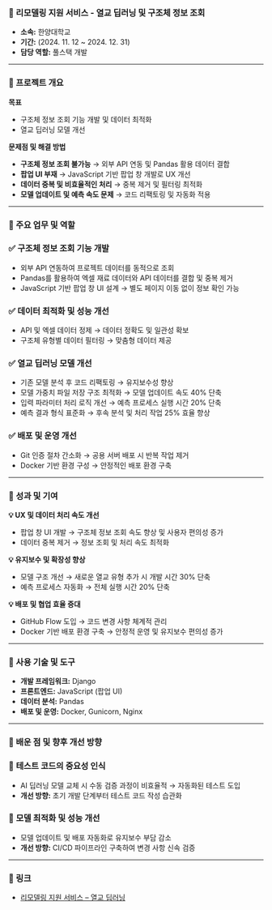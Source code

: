 ### 📌 리모델링 지원 서비스 - **열교 딥러닝 및 구조체 정보 조회**

- **소속:** 한양대학교
- **기간:** (2024. 11. 12 ~ 2024. 12. 31)
- **담당 역할:** 풀스택 개발

---

### **📌 프로젝트 개요**

**목표**

- 구조체 정보 조회 기능 개발 및 데이터 최적화
- 열교 딥러닝 모델 개선

**문제점 및 해결 방법**

- **구조체 정보 조회 불가능** → 외부 API 연동 및 Pandas 활용 데이터 결합
- **팝업 UI 부재** → JavaScript 기반 팝업 창 개발로 UX 개선
- **데이터 중복 및 비효율적인 처리** → 중복 제거 및 필터링 최적화
- **모델 업데이트 및 예측 속도 문제** → 코드 리팩토링 및 자동화 적용

---

### **📌 주요 업무 및 역할**

### ✅ **구조체 정보 조회 기능 개발**

- 외부 API 연동하여 프로젝트 데이터를 동적으로 조회
- Pandas를 활용하여 엑셀 재료 데이터와 API 데이터를 결합 및 중복 제거
- JavaScript 기반 팝업 창 UI 설계 → 별도 페이지 이동 없이 정보 확인 가능

### ✅ **데이터 최적화 및 성능 개선**

- API 및 엑셀 데이터 정제 → 데이터 정확도 및 일관성 확보
- 구조체 유형별 데이터 필터링 → 맞춤형 데이터 제공

### ✅ **열교 딥러닝 모델 개선**

- 기존 모델 분석 후 코드 리팩토링 → 유지보수성 향상
- 모델 가중치 파일 저장 구조 최적화 → 모델 업데이트 속도 40% 단축
- 입력 파라미터 처리 로직 개선 → 예측 프로세스 실행 시간 20% 단축
- 예측 결과 형식 표준화 → 후속 분석 및 처리 작업 25% 효율 향상

### ✅ **배포 및 운영 개선**

- Git 인증 절차 간소화 → 공용 서버 배포 시 반복 작업 제거
- Docker 기반 환경 구성 → 안정적인 배포 환경 구축

---

### **📌 성과 및 기여**

**💡 UX 및 데이터 처리 속도 개선**

- 팝업 창 UI 개발 → 구조체 정보 조회 속도 향상 및 사용자 편의성 증가
- 데이터 중복 제거 → 정보 조회 및 처리 속도 최적화

**💡 유지보수 및 확장성 향상**

- 모델 구조 개선 → 새로운 열교 유형 추가 시 개발 시간 30% 단축
- 예측 프로세스 자동화 → 전체 실행 시간 20% 단축

**💡 배포 및 협업 효율 증대**

- GitHub Flow 도입 → 코드 변경 사항 체계적 관리
- Docker 기반 배포 환경 구축 → 안정적 운영 및 유지보수 편의성 증가

---

### **📌 사용 기술 및 도구**

- **개발 프레임워크:** Django
- **프론트엔드:** JavaScript (팝업 UI)
- **데이터 분석:** Pandas
- **배포 및 운영:** Docker, Gunicorn, Nginx

---

### **📌 배운 점 및 향후 개선 방향**

### 🚨 **테스트 코드의 중요성 인식**

- AI 딥러닝 모델 교체 시 수동 검증 과정이 비효율적 → 자동화된 테스트 도입
- **개선 방향:** 초기 개발 단계부터 테스트 코드 작성 습관화

### 🚀 **모델 최적화 및 성능 개선**

- 모델 업데이트 및 배포 자동화로 유지보수 부담 감소
- **개선 방향:** CI/CD 파이프라인 구축하여 변경 사항 신속 검증

---

### **📌 링크**
- [리모델링 지원 서비스 – 열교 딥러닝](http://www.berts-platform.co.kr/)